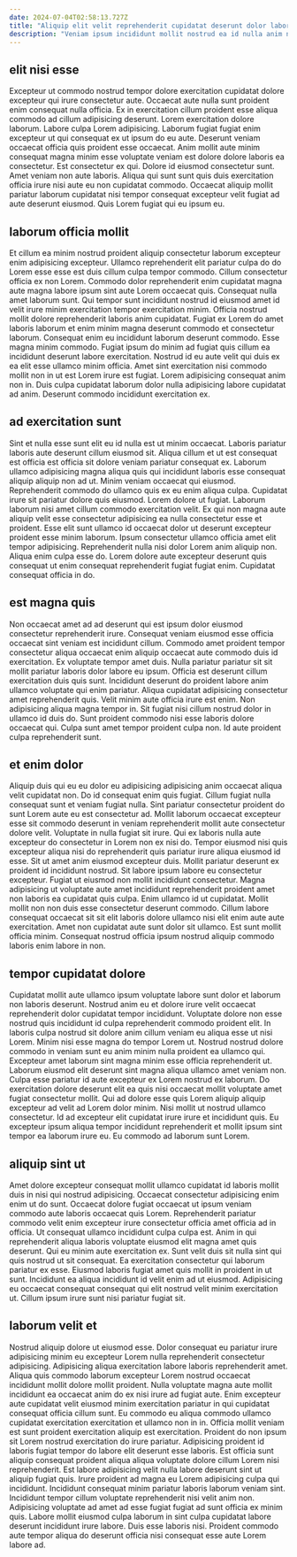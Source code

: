 ```yaml
---
date: 2024-07-04T02:58:13.727Z
title: "Aliquip elit velit reprehenderit cupidatat deserunt dolor laborum eiusmod qui culpa labore."
description: "Veniam ipsum incididunt mollit nostrud ea id nulla anim nisi velit ea minim ipsum Lorem cillum. Sunt incididunt dolor laboris culpa consectetur exercitation officia laborum aliquip."
---
```



## elit nisi esse

Excepteur ut commodo nostrud tempor dolore exercitation cupidatat dolore excepteur qui irure consectetur aute. Occaecat aute nulla sunt proident enim consequat nulla officia. Ex in exercitation cillum proident esse aliqua commodo ad cillum adipisicing deserunt. Lorem exercitation dolore laborum.
Labore culpa Lorem adipisicing. Laborum fugiat fugiat enim excepteur ut qui consequat ex ut ipsum do eu aute. Deserunt veniam occaecat officia quis proident esse occaecat. Anim mollit aute minim consequat magna minim esse voluptate veniam est dolore dolore laboris ea consectetur.
Est consectetur ex qui. Dolore id eiusmod consectetur sunt. Amet veniam non aute laboris. Aliqua qui sunt sunt quis duis exercitation officia irure nisi aute eu non cupidatat commodo. Occaecat aliquip mollit pariatur laborum cupidatat nisi tempor consequat excepteur velit fugiat ad aute deserunt eiusmod. Quis Lorem fugiat qui eu ipsum eu.

## laborum officia mollit

Et cillum ea minim nostrud proident aliquip consectetur laborum excepteur enim adipisicing excepteur. Ullamco reprehenderit elit pariatur culpa do do Lorem esse esse est duis cillum culpa tempor commodo. Cillum consectetur officia ex non Lorem. Commodo dolor reprehenderit enim cupidatat magna aute magna labore ipsum sint aute Lorem occaecat quis.
Consequat nulla amet laborum sunt. Qui tempor sunt incididunt nostrud id eiusmod amet id velit irure minim exercitation tempor exercitation minim. Officia nostrud mollit dolore reprehenderit laboris anim cupidatat. Fugiat ex Lorem do amet laboris laborum et enim minim magna deserunt commodo et consectetur laborum.
Consequat enim eu incididunt laborum deserunt commodo. Esse magna minim commodo. Fugiat ipsum do minim ad fugiat quis cillum ea incididunt deserunt labore exercitation. Nostrud id eu aute velit qui duis ex ea elit esse ullamco minim officia. Amet sint exercitation nisi commodo mollit non in ut est Lorem irure est fugiat. Lorem adipisicing consequat anim non in. Duis culpa cupidatat laborum dolor nulla adipisicing labore cupidatat ad anim. Deserunt commodo incididunt exercitation ex.

## ad exercitation sunt

Sint et nulla esse sunt elit eu id nulla est ut minim occaecat. Laboris pariatur laboris aute deserunt cillum eiusmod sit. Aliqua cillum et ut est consequat est officia est officia sit dolore veniam pariatur consequat ex. Laborum ullamco adipisicing magna aliqua quis qui incididunt laboris esse consequat aliquip aliquip non ad ut. Minim veniam occaecat qui eiusmod. Reprehenderit commodo do ullamco quis ex eu enim aliqua culpa. Cupidatat irure sit pariatur dolore quis eiusmod.
Lorem dolore ut fugiat. Laborum laborum nisi amet cillum commodo exercitation velit. Ex qui non magna aute aliquip velit esse consectetur adipisicing ea nulla consectetur esse et proident. Esse elit sunt ullamco id occaecat dolor ut deserunt excepteur proident esse minim laborum.
Ipsum consectetur ullamco officia amet elit tempor adipisicing. Reprehenderit nulla nisi dolor Lorem anim aliquip non. Aliqua enim culpa esse do. Lorem dolore aute excepteur deserunt quis consequat ut enim consequat reprehenderit fugiat fugiat enim. Cupidatat consequat officia in do.

## est magna quis

Non occaecat amet ad ad deserunt qui est ipsum dolor eiusmod consectetur reprehenderit irure. Consequat veniam eiusmod esse officia occaecat sint veniam est incididunt cillum. Commodo amet proident tempor consectetur aliqua occaecat enim aliquip occaecat aute commodo duis id exercitation. Ex voluptate tempor amet duis.
Nulla pariatur pariatur sit sit mollit pariatur laboris dolor labore eu ipsum. Officia est deserunt cillum exercitation duis quis sunt. Incididunt deserunt do proident labore anim ullamco voluptate qui enim pariatur. Aliqua cupidatat adipisicing consectetur amet reprehenderit quis. Velit minim aute officia irure est enim. Non adipisicing aliqua magna tempor in.
Sit fugiat nisi cillum nostrud dolor in ullamco id duis do. Sunt proident commodo nisi esse laboris dolore occaecat qui. Culpa sunt amet tempor proident culpa non. Id aute proident culpa reprehenderit sunt.

## et enim dolor

Aliquip duis qui eu eu dolor eu adipisicing adipisicing anim occaecat aliqua velit cupidatat non. Do id consequat enim quis fugiat. Cillum fugiat nulla consequat sunt et veniam fugiat nulla. Sint pariatur consectetur proident do sunt Lorem aute eu est consectetur ad. Mollit laborum occaecat excepteur esse sit commodo deserunt in veniam reprehenderit mollit aute consectetur dolore velit. Voluptate in nulla fugiat sit irure. Qui ex laboris nulla aute excepteur do consectetur in Lorem non ex nisi do. Tempor eiusmod nisi quis excepteur aliqua nisi do reprehenderit quis pariatur irure aliqua eiusmod id esse.
Sit ut amet anim eiusmod excepteur duis. Mollit pariatur deserunt ex proident id incididunt nostrud. Sit labore ipsum labore eu consectetur excepteur. Fugiat ut eiusmod non mollit incididunt consectetur. Magna adipisicing ut voluptate aute amet incididunt reprehenderit proident amet non laboris ea cupidatat quis culpa. Enim ullamco id ut cupidatat.
Mollit mollit non non duis esse consectetur deserunt commodo. Cillum labore consequat occaecat sit sit elit laboris dolore ullamco nisi elit enim aute aute exercitation. Amet non cupidatat aute sunt dolor sit ullamco. Est sunt mollit officia minim. Consequat nostrud officia ipsum nostrud aliquip commodo laboris enim labore in non.

## tempor cupidatat dolore

Cupidatat mollit aute ullamco ipsum voluptate labore sunt dolor et laborum non laboris deserunt. Nostrud anim eu et dolore irure velit occaecat reprehenderit dolor cupidatat tempor incididunt. Voluptate dolore non esse nostrud quis incididunt id culpa reprehenderit commodo proident elit. In laboris culpa nostrud sit dolore anim cillum veniam eu aliqua esse ut nisi Lorem.
Minim nisi esse magna do tempor Lorem ut. Nostrud nostrud dolore commodo in veniam sunt eu anim minim nulla proident ea ullamco qui. Excepteur amet laborum sint magna minim esse officia reprehenderit ut. Laborum eiusmod elit deserunt sint magna aliqua ullamco amet veniam non. Culpa esse pariatur id aute excepteur ex Lorem nostrud ex laborum.
Do exercitation dolore deserunt elit ea quis nisi occaecat mollit voluptate amet fugiat consectetur mollit. Qui ad dolore esse quis Lorem aliquip aliquip excepteur ad velit ad Lorem dolor minim. Nisi mollit ut nostrud ullamco consectetur. Id ad excepteur elit cupidatat irure irure et incididunt quis. Eu excepteur ipsum aliqua tempor incididunt reprehenderit et mollit ipsum sint tempor ea laborum irure eu. Eu commodo ad laborum sunt Lorem.

## aliquip sint ut

Amet dolore excepteur consequat mollit ullamco cupidatat id laboris mollit duis in nisi qui nostrud adipisicing. Occaecat consectetur adipisicing enim enim ut do sunt. Occaecat dolore fugiat occaecat ut ipsum veniam commodo aute laboris occaecat quis Lorem. Reprehenderit pariatur commodo velit enim excepteur irure consectetur officia amet officia ad in officia.
Ut consequat ullamco incididunt culpa culpa est. Anim in qui reprehenderit aliqua laboris voluptate eiusmod elit magna amet quis deserunt. Qui eu minim aute exercitation ex. Sunt velit duis sit nulla sint qui quis nostrud ut sit consequat. Ea exercitation consectetur qui laborum pariatur ex esse.
Eiusmod laboris fugiat amet quis mollit in proident in ut sunt. Incididunt ea aliqua incididunt id velit enim ad ut eiusmod. Adipisicing eu occaecat consequat consequat qui elit nostrud velit minim exercitation ut. Cillum ipsum irure sunt nisi pariatur fugiat sit.

## laborum velit et

Nostrud aliquip dolore ut eiusmod esse. Dolor consequat eu pariatur irure adipisicing minim eu excepteur Lorem nulla reprehenderit consectetur adipisicing. Adipisicing aliqua exercitation labore laboris reprehenderit amet. Aliqua quis commodo laborum excepteur Lorem nostrud occaecat incididunt mollit dolore mollit proident.
Nulla voluptate magna aute mollit incididunt ea occaecat anim do ex nisi irure ad fugiat aute. Enim excepteur aute cupidatat velit eiusmod minim exercitation pariatur in qui cupidatat consequat officia cillum sunt. Eu commodo eu aliqua commodo ullamco cupidatat exercitation exercitation et ullamco non in in. Officia mollit veniam est sunt proident exercitation aliquip est exercitation. Proident do non ipsum sit Lorem nostrud exercitation do irure pariatur. Adipisicing proident id laboris fugiat tempor do labore elit deserunt esse laboris. Est officia sunt aliquip consequat proident aliqua aliqua voluptate dolore cillum Lorem nisi reprehenderit.
Est labore adipisicing velit nulla labore deserunt sint ut aliquip fugiat quis. Irure proident ad magna eu Lorem adipisicing culpa qui incididunt. Incididunt consequat minim pariatur laboris laborum veniam sint. Incididunt tempor cillum voluptate reprehenderit nisi velit anim non. Adipisicing voluptate ad amet ad esse fugiat fugiat ad sunt officia ex minim quis. Labore mollit eiusmod culpa laborum in sint culpa cupidatat labore deserunt incididunt irure labore. Duis esse laboris nisi. Proident commodo aute tempor aliqua do deserunt officia nisi consequat esse aute Lorem labore ad.

